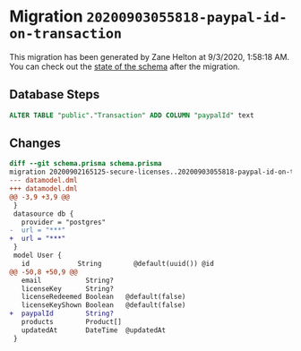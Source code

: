 # Migration `20200903055818-paypal-id-on-transaction`

This migration has been generated by Zane Helton at 9/3/2020, 1:58:18 AM.
You can check out the [state of the schema](./schema.prisma) after the migration.

## Database Steps

```sql
ALTER TABLE "public"."Transaction" ADD COLUMN "paypalId" text   
```

## Changes

```diff
diff --git schema.prisma schema.prisma
migration 20200902165125-secure-licenses..20200903055818-paypal-id-on-transaction
--- datamodel.dml
+++ datamodel.dml
@@ -3,9 +3,9 @@
 }
 datasource db {
   provider = "postgres"
-  url = "***"
+  url = "***"
 }
 model User {
   id            String        @default(uuid()) @id
@@ -50,8 +50,9 @@
   email           String?
   licenseKey      String?
   licenseRedeemed Boolean   @default(false)
   licenseKeyShown Boolean   @default(false)
+  paypalId        String?
   products        Product[]
   updatedAt       DateTime  @updatedAt
 }
```


